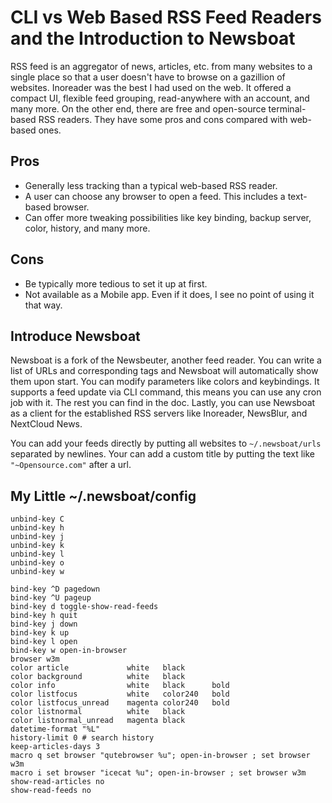 # CLI vs Web Based RSS Feed Readers and the Introduction to Newsboat

RSS feed is an aggregator of news, articles, etc. from many websites to a single place so that a user doesn't have to browse on a gazillion of websites. Inoreader was the best I had used on the web. It offered a compact UI, flexible feed grouping, read-anywhere with an account, and many more. On the other end, there are free and open-source terminal-based RSS readers. They have some pros and cons compared with web-based ones.

## Pros

- Generally less tracking than a typical web-based RSS reader.
- A user can choose any browser to open a feed. This includes a text-based browser.
- Can offer more tweaking possibilities like key binding, backup server, color, history, and many more.

## Cons

- Be typically more tedious to set it up at first.
- Not available as a Mobile app. Even if it does, I see no point of using it that way.

## Introduce Newsboat

Newsboat is a fork of the Newsbeuter, another feed reader. You can write a list of URLs and corresponding tags and Newsboat will automatically show them upon start. You can modify parameters like colors and keybindings. It supports a feed update via CLI command, this means you can use any cron job with it. The rest you can find in the doc. Lastly, you can use Newsboat as a client for the established RSS servers like Inoreader, NewsBlur, and NextCloud News.

You can add your feeds directly by putting all websites to `~/.newsboat/urls` separated by newlines. Your can add a custom title by putting the text like ` "~Opensource.com"` after a url.

## My Little ~/.newsboat/config

```text
unbind-key C
unbind-key h
unbind-key j
unbind-key k
unbind-key l
unbind-key o
unbind-key w

bind-key ^D pagedown
bind-key ^U pageup
bind-key d toggle-show-read-feeds
bind-key h quit
bind-key j down
bind-key k up
bind-key l open
bind-key w open-in-browser
browser w3m
color article             white   black
color background          white   black
color info                white   black      bold
color listfocus           white   color240   bold
color listfocus_unread    magenta color240   bold
color listnormal          white   black
color listnormal_unread   magenta black
datetime-format "%L"
history-limit 0 # search history
keep-articles-days 3
macro q set browser "qutebrowser %u"; open-in-browser ; set browser w3m
macro i set browser "icecat %u"; open-in-browser ; set browser w3m
show-read-articles no
show-read-feeds no
```
